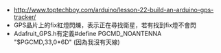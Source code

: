* http://www.toptechboy.com/arduino/lesson-22-build-an-arduino-gps-tracker/
* GPS晶片上的fix紅燈閃爍，表示正在尋找衛星，若有找到fix燈不會閃
* Adafruit_GPS.h有定義#define PGCMD_NOANTENNA "$PGCMD,33,0*6D" (因為我沒有天線)
